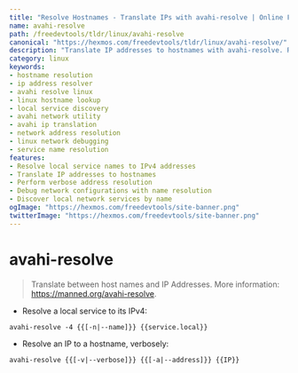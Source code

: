 ```yaml
---
title: "Resolve Hostnames - Translate IPs with avahi-resolve | Online Free DevTools by Hexmos"
name: avahi-resolve
path: /freedevtools/tldr/linux/avahi-resolve
canonical: "https://hexmos.com/freedevtools/tldr/linux/avahi-resolve/"
description: "Translate IP addresses to hostnames with avahi-resolve. Resolve local service names and debug network configurations. Free online tool, no registration required."
category: linux
keywords:
- hostname resolution
- ip address resolver
- avahi resolve linux
- linux hostname lookup
- local service discovery
- avahi network utility
- avahi ip translation
- network address resolution
- linux network debugging
- service name resolution
features:
- Resolve local service names to IPv4 addresses
- Translate IP addresses to hostnames
- Perform verbose address resolution
- Debug network configurations with name resolution
- Discover local network services by name
ogImage: "https://hexmos.com/freedevtools/site-banner.png"
twitterImage: "https://hexmos.com/freedevtools/site-banner.png"
---
```


# avahi-resolve

> Translate between host names and IP Addresses.
> More information: <https://manned.org/avahi-resolve>.

- Resolve a local service to its IPv4:

`avahi-resolve -4 {{[-n|--name]}} {{service.local}}`

- Resolve an IP to a hostname, verbosely:

`avahi-resolve {{[-v|--verbose]}} {{[-a|--address]}} {{IP}}`
